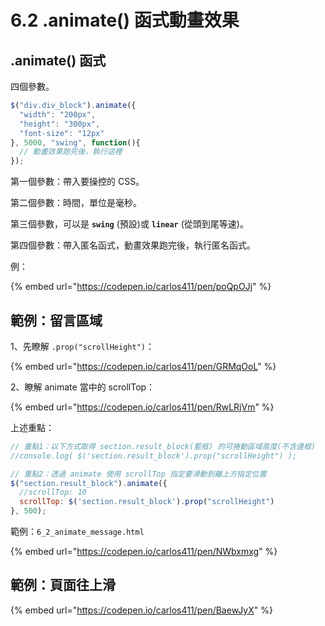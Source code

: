# 6.2 .animate() 函式動畫效果

## .animate() 函式

四個參數。

```javascript
$("div.div_block").animate({
  "width": "200px",
  "height": "300px",
  "font-size": "12px"
}, 5000, "swing", function(){
  // 動畫效果跑完後，執行這裡
});
```

第一個參數：帶入要操控的 CSS。

第二個參數：時間，單位是毫秒。

第三個參數，可以是 **`swing`** (預設)或 **`linear`** (從頭到尾等速)。

第四個參數：帶入匿名函式，動畫效果跑完後，執行匿名函式。

例：

{% embed url="https://codepen.io/carlos411/pen/poQpOJj" %}



## 範例：留言區域

1、先瞭解 `.prop("scrollHeight")`：

{% embed url="https://codepen.io/carlos411/pen/GRMqOoL" %}

2、瞭解 animate 當中的 scrollTop：

{% embed url="https://codepen.io/carlos411/pen/RwLRjVm" %}



上述重點：

```javascript
// 重點1：以下方式取得 section.result_block(藍框) 的可捲動區域高度(不含邊框)
//console.log( $('section.result_block').prop("scrollHeight") );

// 重點2：透過 animate 使用 scrollTop 指定要滑動到離上方指定位置
$("section.result_block").animate({
  //scrollTop: 10
  scrollTop: $('section.result_block').prop("scrollHeight")
}, 500);
```





範例：`6_2_animate_message.html`

{% embed url="https://codepen.io/carlos411/pen/NWbxmxg" %}



## 範例：頁面往上滑

{% embed url="https://codepen.io/carlos411/pen/BaewJyX" %}

